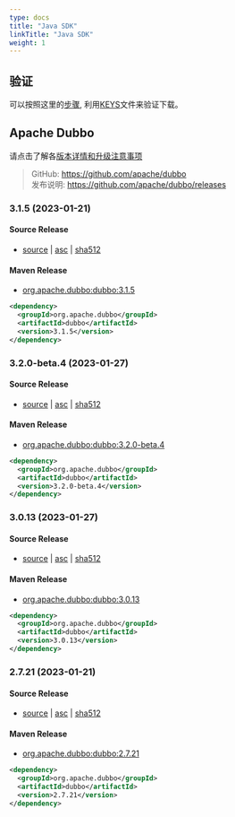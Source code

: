 ```yaml
---
type: docs
title: "Java SDK"
linkTitle: "Java SDK"
weight: 1
---
```


## 验证

可以按照这里的[步骤](https://www.apache.org/info/verification), 利用[KEYS](https://downloads.apache.org/dubbo/KEYS)文件来验证下载。

## Apache Dubbo

请点击了解各[版本详情和升级注意事项](/zh/docsv2.7/user/versions/)

> GitHub: https://github.com/apache/dubbo \
> 发布说明: https://github.com/apache/dubbo/releases
>

### 3.1.5 (2023-01-21)

#### Source Release

* [source](https://www.apache.org/dyn/closer.lua/dubbo/3.1.5/apache-dubbo-3.1.5-src.zip) |
  [asc](https://www.apache.org/dyn/closer.lua/dubbo/3.1.5/apache-dubbo-3.1.5-src.zip.asc) |
  [sha512](https://www.apache.org/dyn/closer.lua/dubbo/3.1.5/apache-dubbo-3.1.5-src.zip.sha512)

#### Maven Release

* [org.apache.dubbo:dubbo:3.1.5](https://search.maven.org/artifact/org.apache.dubbo/dubbo/3.1.5/jar)

```xml
<dependency>
  <groupId>org.apache.dubbo</groupId>
  <artifactId>dubbo</artifactId>
  <version>3.1.5</version>
</dependency>
```

### 3.2.0-beta.4 (2023-01-27)

#### Source Release

* [source](https://www.apache.org/dyn/closer.lua/dubbo/3.2.0-beta.4/apache-dubbo-3.2.0-beta.4-src.zip) |
  [asc](https://www.apache.org/dyn/closer.lua/dubbo/3.2.0-beta.4/apache-dubbo-3.2.0-beta.4-src.zip.asc) |
  [sha512](https://www.apache.org/dyn/closer.lua/dubbo/3.2.0-beta.4/apache-dubbo-3.2.0-beta.4-src.zip.sha512)

#### Maven Release

* [org.apache.dubbo:dubbo:3.2.0-beta.4](https://search.maven.org/artifact/org.apache.dubbo/dubbo/3.2.0-beta.4/jar)

```xml
<dependency>
  <groupId>org.apache.dubbo</groupId>
  <artifactId>dubbo</artifactId>
  <version>3.2.0-beta.4</version>
</dependency>
```

### 3.0.13 (2023-01-27)

#### Source Release

* [source](https://www.apache.org/dyn/closer.lua/dubbo/3.0.13/apache-dubbo-3.0.13-src.zip) |
  [asc](https://www.apache.org/dyn/closer.lua/dubbo/3.0.13/apache-dubbo-3.0.13-src.zip.asc) |
  [sha512](https://www.apache.org/dyn/closer.lua/dubbo/3.0.13/apache-dubbo-3.0.13-src.zip.sha512)

#### Maven Release

* [org.apache.dubbo:dubbo:3.0.13](https://search.maven.org/artifact/org.apache.dubbo/dubbo/3.0.13/jar)

```xml
<dependency>
  <groupId>org.apache.dubbo</groupId>
  <artifactId>dubbo</artifactId>
  <version>3.0.13</version>
</dependency>
```

### 2.7.21 (2023-01-21)

#### Source Release

* [source](https://www.apache.org/dyn/closer.lua/dubbo/2.7.21/apache-dubbo-2.7.21-src.zip) |
  [asc](https://www.apache.org/dyn/closer.lua/dubbo/2.7.21/apache-dubbo-2.7.21-src.zip.asc) |
  [sha512](https://www.apache.org/dyn/closer.lua/dubbo/2.7.21/apache-dubbo-2.7.21-src.zip.sha512)


#### Maven Release

* [org.apache.dubbo:dubbo:2.7.21](https://search.maven.org/artifact/org.apache.dubbo/dubbo/2.7.21/jar)

```xml
<dependency>
  <groupId>org.apache.dubbo</groupId>
  <artifactId>dubbo</artifactId>
  <version>2.7.21</version>
</dependency>
```